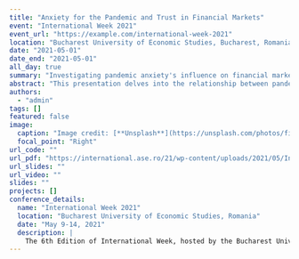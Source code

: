 ```yaml
---
title: "Anxiety for the Pandemic and Trust in Financial Markets"
event: "International Week 2021"
event_url: "https://example.com/international-week-2021"
location: "Bucharest University of Economic Studies, Bucharest, Romania"
date: "2021-05-01"
date_end: "2021-05-01"
all_day: true
summary: "Investigating pandemic anxiety's influence on financial markets."
abstract: "This presentation delves into the relationship between pandemic anxiety and financial market trust, offering insights on economic resilience."
authors:
  - "admin"
tags: []
featured: false
image:
  caption: "Image credit: [**Unsplash**](https://unsplash.com/photos/financial-market)"
  focal_point: "Right"
url_code: ""
url_pdf: "https://international.ase.ro/21/wp-content/uploads/2021/05/International-week.pdf"
url_slides: ""
url_video: ""
slides: ""
projects: []
conference_details:
  name: "International Week 2021"
  location: "Bucharest University of Economic Studies, Romania"
  date: "May 9-14, 2021"
  description: |
    The 6th Edition of International Week, hosted by the Bucharest University of Economic Studies, was held online from May 9 to 14, 2021. This multidisciplinary event brought together experts, academics, and professionals to discuss pressing global challenges and opportunities, with a particular focus on the impact of the COVID-19 pandemic.
---
```

